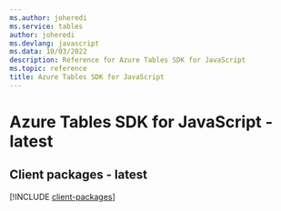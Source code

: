 ```yaml
---
ms.author: joheredi
ms.service: tables
author: joheredi
ms.devlang: javascript
ms.data: 10/03/2022
description: Reference for Azure Tables SDK for JavaScript
ms.topic: reference
title: Azure Tables SDK for JavaScript
---
```

# Azure Tables SDK for JavaScript - latest

## Client packages - latest
[!INCLUDE [client-packages](tables-client-index.md)]